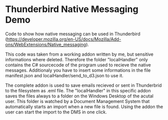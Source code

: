 # Thunderbird Native Messaging Demo
Code to show how native messaging can be used in Thunderbird (https://developer.mozilla.org/en-US/docs/Mozilla/Add-ons/WebExtensions/Native_messaging).

This code was taken from a working addon written by me, but sensitive informations where deleted. Therefore the folder "localHandler" only contains the C# sourcecode of the program used to recieve the native messages.
Additionaly you have to insert some informations in the file manifest.json and localHandler/send_to_d3.json to use it.

The complete addon is used to save emails recieved or sent in Thunderbrid to the filesystem as .eml file. The "localHandler" in this specific addon saves the files always to a folder on the Windows Desktop of the acutal user. This folder is watched by a Document Management System that automatically starts an import when a new file is found. Using the addon the user can start the import to the DMS in one click.
